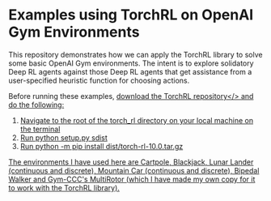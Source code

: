 # Examples using TorchRL on OpenAI Gym Environments

This repository demonstrates how we can apply the TorchRL library to solve some basic OpenAI Gym environments. The intent is to explore solidatory Deep RL agents against those Deep RL agents that get assistance from a user-specified heuristic function for choosing actions. 

Before running these examples, <a href="https://github.com/rohitrajgopalan/torch_rl">download the TorchRL repository</> and do the following:
1. Navigate to the root of the torch_rl directory on your local machine on the terminal<br />
2. Run python setup.py sdist <br />
3. Run python -m pip install dist/torch-rl-10.0.tar.gz <br />
  
The environments I have used here are Cartpole, Blackjack, Lunar Lander (continuous and discrete), Mountain Car (continuous and discrete), Bipedal Walker and Gym-CCC's MultiRotor (which I have made my own copy for it to work with the TorchRL library). 
